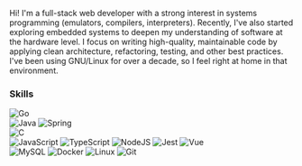 Hi! I'm a full-stack web developer with a strong interest in systems programming (emulators, compilers, interpreters). Recently, I've also started exploring embedded systems to deepen my understanding of software at the hardware level.
I focus on writing high-quality, maintainable code by applying clean architecture, refactoring, testing, and other best practices. I've been using GNU/Linux for over a decade, so I feel right at home in that environment.

### Skills
![Go](https://img.shields.io/badge/-Go-%237FD5EA?style=for-the-badge&logo=Go&logoColor=white&labelColor=101010)
<br/>
![Java](https://img.shields.io/badge/-Java-%23B07219?style=for-the-badge&logo=Java&logoColor=white&labelColor=101010)
![Spring](https://img.shields.io/badge/-Spring-%236AAD3D?style=for-the-badge&logo=spring&logoColor=white&labelColor=101010)
<br/>
![C](https://img.shields.io/badge/-C-%23555555?style=for-the-badge&logo=C&logoColor=white&labelColor=101010)
<br/>
![JavaScript](https://img.shields.io/badge/-JavaScript-%23F1E05A?style=for-the-badge&logo=JavaScript&logoColor=white&labelColor=101010)
![TypeScript](https://img.shields.io/badge/-TypeScript-%232F74C0?style=for-the-badge&logo=TypeScript&logoColor=white&labelColor=101010)
![NodeJS](https://img.shields.io/badge/-NodeJS-%23689F63?style=for-the-badge&logo=Node.JS&logoColor=white&labelColor=101010)
![Jest](https://img.shields.io/badge/-Jest-%23BF3B14?style=for-the-badge&logo=Jest&logoColor=white&labelColor=101010)
![Vue](https://img.shields.io/badge/-Vue-%233EAF7C?style=for-the-badge&logo=Vue.JS&logoColor=white&labelColor=101010)
<br/>
![MySQL](https://img.shields.io/badge/-PostgreSQL-%234479A1?style=for-the-badge&logo=PostgreSQL&logoColor=white&labelColor=101010)
![Docker](https://img.shields.io/badge/-Docker-%232391E6?style=for-the-badge&logo=Docker&logoColor=white&labelColor=101010)
![Linux](https://img.shields.io/badge/-Linux-%231F1F1F?style=for-the-badge&logo=Linux&logoColor=white&labelColor=101010)
![Git](https://img.shields.io/badge/-Git-%23E84E31?style=for-the-badge&logo=Git&logoColor=white&labelColor=101010)

<!--
### Stats

[![Top Langs](https://github-readme-stats.vercel.app/api/top-langs/?username=deltegui&theme=radical&layout=compact)](https://github.com/anuraghazra/github-readme-stats)
-->
